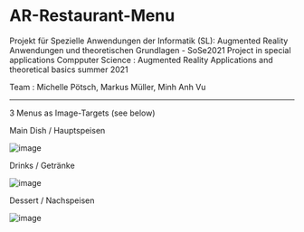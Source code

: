 # AR-Restaurant-Menu
Projekt für Spezielle Anwendungen der Informatik (SL): Augmented Reality Anwendungen und theoretischen Grundlagen - SoSe2021
Project in special applications Compputer Science : Augmented Reality Applications and theoretical basics summer 2021

Team : Michelle Pötsch, Markus Müller, Minh Anh Vu
_________________________________________________________________________________ 
 
3 Menus as Image-Targets (see below)

 
Main Dish / Hauptspeisen


![image](https://user-images.githubusercontent.com/56310257/123633577-ab05d400-d819-11eb-9358-0039d23c7aa3.png)


Drinks / Getränke


![image](https://user-images.githubusercontent.com/56310257/123633597-b0fbb500-d819-11eb-9248-e2d6a6c8546e.png)


Dessert / Nachspeisen


![image](https://user-images.githubusercontent.com/56310257/123633624-b6f19600-d819-11eb-91ee-43613174e0f7.png)
